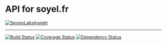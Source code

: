 # API for soyel.fr

[![SensioLabsInsight](https://insight.sensiolabs.com/projects/9462ef70-573c-4c56-a162-4b32345d527d/mini.png)](https://insight.sensiolabs.com/projects/9462ef70-573c-4c56-a162-4b32345d527d)

---

[![Build Status](https://travis-ci.org/soyel/api.soyel.fr.svg?branch=master)](https://travis-ci.org/soyel/api.soyel.fr)
[![Coverage Status](https://img.shields.io/coveralls/soyel/api.soyel.fr.svg)](https://coveralls.io/r/soyel/api.soyel.fr)
[![Dependency Status](https://www.versioneye.com/user/projects/549ac9806b1b81202d000115/badge.svg?style=flat)](https://www.versioneye.com/user/projects/549ac9806b1b81202d000115)
